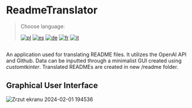 # ReadmeTranslator
> Choose language:
> 
> [![pl](https://img.shields.io/badge/lang-polski-red.svg)]() [![es](https://img.shields.io/badge/lang-espanol-orange.svg)]() [![de](https://img.shields.io/badge/lang-deutsch-yellow.svg)]() [![fr](https://img.shields.io/badge/lang-français-blue.svg)]()
[![it](https://img.shields.io/badge/lang-italiano-grren.svg)]()


## 
An application used for translating README files. It utilizes the OpenAI API and Github. Data can be inputted through a minimalist GUI created using *customtkinter*. Translated READMEs are created in new /readme folder.

## Graphical User Interface

![Zrzut ekranu 2024-02-01 194536](https://github.com/Nemezjusz/ReadmeTranslator/assets/50834734/ef77cbf9-fece-46bc-bc59-a8e56f96eced)
